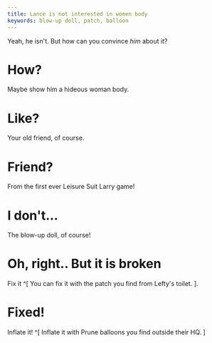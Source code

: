 ```yaml
---
title: Lance is not interested in women body
keywords: blow-up doll, patch, balloon
---
```


Yeah, he isn't. But how can you convince _him_ about it?

# How?
Maybe show him a hideous woman body.

# Like?
Your old friend, of course.

# Friend?
From the first ever Leisure Suit Larry game!

# I don't...
The blow-up doll, of course!

# Oh, right.. But it is broken
Fix it ^[ You can fix it with the patch you find from Lefty's toilet. ].

# Fixed!
Inflate it! ^[ Inflate it with Prune balloons you find outside their HQ. ]
